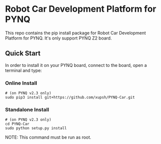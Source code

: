 # Robot Car Development Platform for PYNQ

This repo contains the pip install package for Robot Car Development Platform for PYNQ. It's only support PYNQ Z2 board.

## Quick Start

In order to install it on your PYNQ board, connect to the board, open a terminal and type:

### Online Install
```shell
# (on PYNQ v2.3 only)
sudo pip3 install git+https://github.com/xupsh/PYNQ-Car.git
```
### Standalone Install
```shell
# (on PYNQ v2.3 only)
cd PYNQ-Car
sudo python setup.py install
```

NOTE: This command must be run as root.

